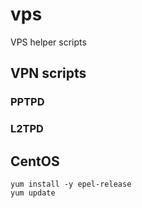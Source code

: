 # vps
VPS helper scripts

## VPN scripts
### PPTPD
### L2TPD

## CentOS
    yum install -y epel-release
    yum update

